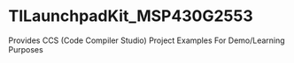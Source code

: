 # TILaunchpadKit_MSP430G2553
Provides CCS (Code Compiler Studio) Project Examples For Demo/Learning Purposes  
